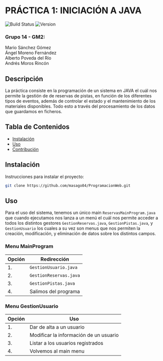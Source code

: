 # PRÁCTICA 1: INICIACIÓN A JAVA
![Build Status](https://img.shields.io/badge/build-passing-brightgreen) ![Version](https://img.shields.io/badge/version-1.0.0-blue)  
### Grupo 14 - GM2:
Mario Sánchez Gómez  
Ángel Moreno Fernández  
Alberto Poveda del Río  
Andrés Moros Rincón  

## Descripción
La práctica consiste en la programación de un sistema en JAVA el cuál nos permite la gestión de de reservas de pistas, en función de los diferentes tipos de eventos, además de controlar el estado y el mantenimiento de los materiales disponibles. Todo esto a través del procesamiento de los datos que guardamos en ficheros.

## Tabla de Contenidos
- [Instalación](#instalación)
- [Uso](#uso)
- [Contribución](#contribución)

## Instalación
Instrucciones para instalar el proyecto:

```bash
git clone https://github.com/masago04/ProgramacionWeb.git
```

## Uso
Para el uso del sistema, tenemos un único main `ReservasMainProgram.java` que cuando ejecutamos nos lanza a un menú el cuál nos permite acceder a todos los distintos gestores `GestionReservas.java`, `GestionPistas.java`, y `GestionUsuario` los cuales a su vez son menus que nos permiten la creación, modificación, y eliminación de datos sobre los distintos campos.

### Menu MainProgram
| Opción | Redirección |
|---------|-------------|
| 1.    | `GestionUsuario.java` |
| 2.    | `GestionReservas.java`|
| 3.    | `GestionPistas.java`  |
| 4.    | Salimos del programa  |

### Menu GestionUsuario
| Opción | Uso |
|---------|-------------|
| 1.    | Dar de alta a un usuario |
| 2.    | Modificar la información de un usuario|
| 3.    | Listar a los usuarios registrados  |
| 4.    | Volvemos al main menu  |
